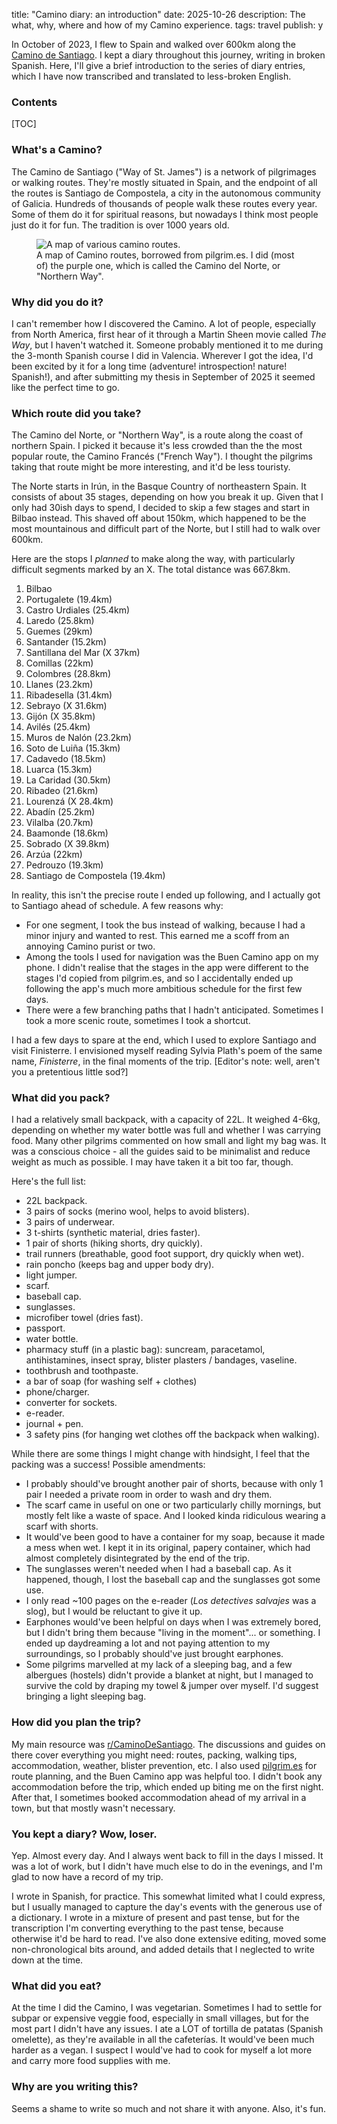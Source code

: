 title: "Camino diary: an introduction"
date: 2025-10-26
description: The what, why, where and how of my Camino experience.
tags: travel
publish: y

In October of 2023, I flew to Spain and walked over 600km along the [Camino de Santiago](https://en.wikipedia.org/wiki/Camino_de_Santiago). I kept a diary throughout this journey, writing in broken Spanish. Here, I'll give a brief introduction to the series of diary entries, which I have now transcribed and translated to less-broken English.

<h3>Contents</h3>
[TOC]

### What's a Camino?
The Camino de Santiago ("Way of St. James") is a network of pilgrimages or walking routes. They're mostly situated in Spain, and the endpoint of all the routes is Santiago de Compostela, a city in the autonomous community of Galicia. Hundreds of thousands of people walk these routes every year. Some of them do it for spiritual reasons, but nowadays I think most people just do it for fun. The tradition is over 1000 years old.

<figure>
<img src="{{ url_for('static', filename='img/camino/camino-map.webp') }}"
     alt="A map of various camino routes."
     class="centered">
<figcaption>A map of Camino routes, borrowed from pilgrim.es. I did (most of) the purple one, which is called the Camino del Norte, or "Northern Way".</figcaption>
</figure>

### Why did you do it?
I can't remember how I discovered the Camino. A lot of people, especially from North America, first hear of it through a Martin Sheen movie called *The Way*, but I haven't watched it. Someone probably mentioned it to me during the 3-month Spanish course I did in Valencia. Wherever I got the idea, I'd been excited by it for a long time (adventure! introspection! nature! Spanish!), and after submitting my thesis in September of 2025 it seemed like the perfect time to go.

### Which route did you take?
The Camino del Norte, or "Northern Way", is a route along the coast of northern Spain. I picked it because it's less crowded than the the most popular route, the Camino Francés ("French Way"). I thought the pilgrims taking that route might be more interesting, and it'd be less touristy.

<!--I'm not sure if this comes from a nonconformist streak or what, but I often seem to pick options from the 2nd tier of popularity. I studied Spanish in Valencia instead of Madrid or Barcelona; in school, I joined the underpopulated German class rather than one of the many crowded French classes; and my favourite programming language is the underappreciated Common Lisp. On the other hand, I follow the recommendations of others when it comes to movies, books, music and food.-->

The Norte starts in Irún, in the Basque Country of northeastern Spain. It consists of about 35 stages, depending on how you break it up. Given that I only had 30ish days to spend, I decided to skip a few stages and start in Bilbao instead. This shaved off about 150km, which happened to be the most mountainous and difficult part of the Norte, but I still had to walk over 600km.

Here are the stops I *planned* to make along the way, with particularly difficult segments marked by an X. The total distance was 667.8km.


1. Bilbao
2. Portugalete (19.4km)
3. Castro Urdiales (25.4km)
4. Laredo (25.8km)
5. Guemes (29km)
6. Santander (15.2km)
7. Santillana del Mar (X 37km)
8. Comillas (22km)
9. Colombres (28.8km)
10. Llanes (23.2km)
11. Ribadesella (31.4km)
12. Sebrayo (X 31.6km)
13. Gijón (X 35.8km)
14. Avilés (25.4km)
15. Muros de Nalón (23.2km)
16. Soto de Luiña (15.3km)
17. Cadavedo (18.5km)
18. Luarca (15.3km)
19. La Caridad (30.5km)
20. Ribadeo (21.6km)
21. Lourenzá (X 28.4km)
22. Abadín (25.2km)
23. Vilalba (20.7km)
24. Baamonde (18.6km)
25. Sobrado (X 39.8km)
26. Arzúa (22km)
27. Pedrouzo (19.3km)
28. Santiago de Compostela (19.4km)

In reality, this isn't the precise route I ended up following, and I actually got to Santiago ahead of schedule. A few reasons why:

* For one segment, I took the bus instead of walking, because I had a minor injury and wanted to rest. This earned me a scoff from an annoying Camino purist or two.
* Among the tools I used for navigation was the Buen Camino app on my phone. I didn't realise that the stages in the app were different to the stages I'd copied from pilgrim.es, and so I accidentally ended up following the app's much more ambitious schedule for the first few days.
* There were a few branching paths that I hadn't anticipated. Sometimes I took a more scenic route, sometimes I took a shortcut.

I had a few days to spare at the end, which I used to explore Santiago and visit Finisterre. I envisioned myself reading Sylvia Plath's poem of the same name, *Finisterre*, in the final moments of the trip. [Editor's note: well, aren't you a pretentious little sod?]

### What did you pack?
I had a relatively small backpack, with a capacity of 22L. It weighed 4-6kg, depending on whether my water bottle was full and whether I was carrying food. Many other pilgrims commented on how small and light my bag was. It was a conscious choice - all the guides said to be minimalist and reduce weight as much as possible. I may have taken it a bit too far, though.

Here's the full list:

* 22L backpack.
* 3 pairs of socks (merino wool, helps to avoid blisters).
* 3 pairs of underwear.
* 3 t-shirts (synthetic material, dries faster).
* 1 pair of shorts (hiking shorts, dry quickly).
* trail runners (breathable, good foot support, dry quickly when wet).
* rain poncho (keeps bag and upper body dry).
* light jumper.
* scarf.
* baseball cap.
* sunglasses.
* microfiber towel (dries fast).
* passport.
* water bottle.
* pharmacy stuff (in a plastic bag): suncream, paracetamol, antihistamines, insect spray, blister plasters / bandages, vaseline.
* toothbrush and toothpaste.
* a bar of soap (for washing self + clothes)
* phone/charger.
* converter for sockets.
* e-reader.
* journal + pen.
* 3 safety pins (for hanging wet clothes off the backpack when walking).

While there are some things I might change with hindsight, I feel that the packing was a success! Possible amendments:

* I probably should've brought another pair of shorts, because with only 1 pair I needed a private room in order to wash and dry them.
* The scarf came in useful on one or two particularly chilly mornings, but mostly felt like a waste of space. And I looked kinda ridiculous wearing a scarf with shorts.
* It would've been good to have a container for my soap, because it made a mess when wet. I kept it in its original, papery container, which had almost completely disintegrated by the end of the trip.
* The sunglasses weren't needed when I had a baseball cap. As it happened, though, I lost the baseball cap and the sunglasses got some use.
* I only read ~100 pages on the e-reader (*Los detectives salvajes* was a slog), but I would be reluctant to give it up.
* Earphones would've been helpful on days when I was extremely bored, but I didn't bring them because "living in the moment"... or something. I ended up daydreaming a lot and not paying attention to my surroundings, so I probably should've just brought earphones.
* Some pilgrims marvelled at my lack of a sleeping bag, and a few albergues (hostels) didn't provide a blanket at night, but I managed to survive the cold by draping my towel & jumper over myself. I'd suggest bringing a light sleeping bag.

### How did you plan the trip?
My main resource was [r/CaminoDeSantiago](https://www.reddit.com/r/CaminoDeSantiago/). The discussions and guides on there cover everything you might need: routes, packing, walking tips, accommodation, weather, blister prevention, etc. I also used [pilgrim.es](https://www.pilgrim.es/en/northern-way/) for route planning, and the Buen Camino app was helpful too. I didn't book any accommodation before the trip, which ended up biting me on the first night. After that, I sometimes booked accommodation ahead of my arrival in a town, but that mostly wasn't necessary.

### You kept a diary? Wow, loser.
Yep. Almost every day. And I always went back to fill in the days I missed. It was a lot of work, but I didn't have much else to do in the evenings, and I'm glad to now have a record of my trip.

I wrote in Spanish, for practice. This somewhat limited what I could express, but I usually managed to capture the day's events with the generous use of a dictionary. I wrote in a mixture of present and past tense, but for the transcription I'm converting everything to the past tense, because otherwise it'd be hard to read. I've also done extensive editing, moved some non-chronological bits around, and added details that I neglected to write down at the time.

### What did you eat?
At the time I did the Camino, I was vegetarian. Sometimes I had to settle for subpar or expensive veggie food, especially in small villages, but for the most part I didn't have any issues. I ate a LOT of tortilla de patatas (Spanish omelette), as they're available in all the cafeterías. It would've been much harder as a vegan. I suspect I would've had to cook for myself a lot more and carry more food supplies with me.

### Why are you writing this?
Seems a shame to write so much and not share it with anyone. Also, it's fun.
